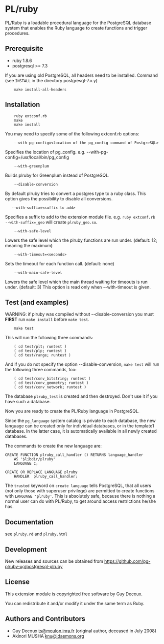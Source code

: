 PL/ruby
=======

  PL/Ruby is a loadable procedural language for the PostgreSQL database
  system that enables the Ruby language to create functions and trigger
  procedures.


Prerequisite
------------

 * ruby 1.8.6
 * postgresql >= 7.3

  If you are using old PostgreSQL, all headers need to be installed. Command (see `INSTALL` in the directory postgresql-7.x.y)

        make install-all-headers

Installation
------------

        ruby extconf.rb
        make
        make install

  You may need to specify some of the following extconf.rb options:

        --with-pg-config=<location of the pg_config command of PostgreSQL>

  Specifies the location of pg_config.
  e.g. --with-pg-config=/usr/local/bin/pg_config

        --with-greenplum

  Builds plruby for Greenplum instead of PostgreSQL.

        --disable-conversion

  By default plruby tries to convert a postgres type to a ruby class.
  This option gives the possibility to disable all conversions.

       --with-suffix=<suffix to add>

  Specifies a suffix to add to the extension module file.
  e.g. `ruby extconf.rb --with-suffix=_geo` will create
  `plruby_geo.so`.

        --with-safe-level

  Lowers the safe level which the plruby functions are run under.
  (default: 12; meaning the maximum)

        --with-timeout=<seconds>

  Sets the timeout for each function call. (default: none)

        --with-main-safe-level

  Lowers the safe level which the main thread waiting for timeouts is
  run under. (default: 3) This option is read only when --with-timeout
  is given.


Test (and examples)
-------------------

  WARNING: if plruby was compiled without --disable-conversion you
  must **FIRST** run `make install` before `make test`.

        make test

  This will run the following three commands:

        ( cd test/plt; runtest )
        ( cd test/plp; runtest )
        ( cd test/range; runtest )

  And if you do not specify the option --disable-conversion, `make test`
  will run the following three commands, too:

        ( cd test/conv_bitstring; runtest )
        ( cd test/conv_geometry; runtest )
        ( cd test/conv_network; runtest )

  The database `plruby_test` is created and then destroyed.  Don't use
  it if you have such a database.

  Now you are ready to create the PL/Ruby language in PostgreSQL.

  Since the `pg_language` system catalog is private to each database,
  the new language can be created only for individual databases, or in
  the template1 database.  In the latter case, it is automatically
  available in all newly created databases.

  The commands to create the new language are:

	CREATE FUNCTION plruby_call_handler () RETURNS language_handler
        AS '$libdir/plruby'
        LANGUAGE C;

	CREATE OR REPLACE LANGUAGE plruby
        HANDLER  plruby_call_handler;

  The `trusted` keyword on `create language` tells PostgreSQL,
  that all users (not only those with superuser privilege) are
  permitted to create functions with `LANGUAGE 'plruby'`. This is
  absolutely safe, because there is nothing a normal user can do
  with PL/Ruby, to get around access restrictions he/she has.

Documentation
-------------

  see `plruby.rd` and `plruby.html`

Development
-----------

  New releases and sources can be obtained from <https://github.com/pg-plruby-ug/postgresql-plruby>

License
-------

  This extension module is copyrighted free software by Guy Decoux.

  You can redistribute it and/or modify it under the same term as Ruby.


Authors and Contributors
------------------------

* Guy Decoux <ts@moulon.inra.fr> (original author, deceased in July 2008)
* Akinori MUSHA <knu@idaemons.org>
